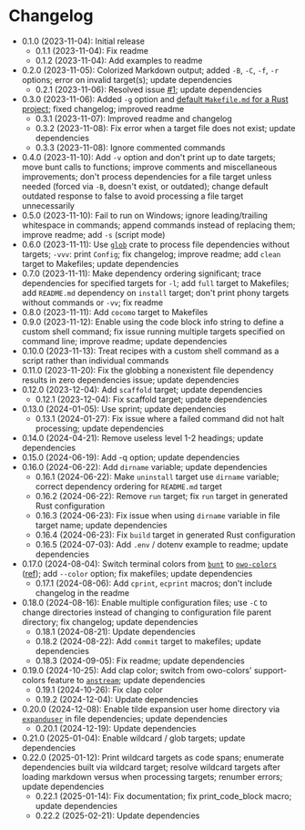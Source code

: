 # Changelog

* 0.1.0 (2023-11-04): Initial release
    * 0.1.1 (2023-11-04): Fix readme
    * 0.1.2 (2023-11-04): Add examples to readme
* 0.2.0 (2023-11-05): Colorized Markdown output; added `-B`, `-C`, `-f`, `-r` options; error on invalid target(s); update dependencies
    * 0.2.1 (2023-11-06): Resolved issue [#1]; update dependencies
* 0.3.0 (2023-11-06): Added `-g` option and [default `Makefile.md` for a Rust project]; fixed changelog; improved readme
    * 0.3.1 (2023-11-07): Improved readme and changelog
    * 0.3.2 (2023-11-08): Fix error when a target file does not exist; update dependencies
    * 0.3.3 (2023-11-08): Ignore commented commands
* 0.4.0 (2023-11-10): Add `-v` option and don't print up to date targets; move bunt calls to functions; improve comments and miscellaneous improvements; don't process dependencies for a file target unless needed (forced via `-B`, doesn't exist, or outdated); change default outdated response to false to avoid processing a file target unnecessarily
* 0.5.0 (2023-11-10): Fail to run on Windows; ignore leading/trailing whitespace in commands; append commands instead of replacing them; improve readme; add `-s` (script mode)
* 0.6.0 (2023-11-11): Use [`glob`] crate to process file dependencies without targets; `-vvv`: print `Config`; fix changelog; improve readme; add `clean` target to Makefiles; update dependencies
* 0.7.0 (2023-11-11): Make dependency ordering significant; trace dependencies for specified targets for `-l`; add `full` target to Makefiles; add `README.md` dependency on `install` target; don't print phony targets without commands or `-vv`; fix readme
* 0.8.0 (2023-11-11): Add `cocomo` target to Makefiles
* 0.9.0 (2023-11-12): Enable using the code block info string to define a custom shell command; fix issue running multiple targets specified on command line; improve readme; update dependencies
* 0.10.0 (2023-11-13): Treat recipes with a custom shell command as a script rather than individual commands
* 0.11.0 (2023-11-20): Fix the globbing a nonexistent file dependency results in zero dependencies issue; update dependencies
* 0.12.0 (2023-12-04): Add `scaffold` target; update dependencies
    * 0.12.1 (2023-12-04): Fix scaffold target; update dependencies
* 0.13.0 (2024-01-05): Use sprint; update dependencies
    * 0.13.1 (2024-01-27): Fix issue where a failed command did not halt processing; update dependencies
* 0.14.0 (2024-04-21): Remove useless level 1-2 headings; update dependencies
* 0.15.0 (2024-06-19): Add -q option; update dependencies
* 0.16.0 (2024-06-22): Add `dirname` variable; update dependencies
    * 0.16.1 (2024-06-22): Make `uninstall` target use `dirname` variable; correct dependency ordering for `README.md` target
    * 0.16.2 (2024-06-22): Remove `run` target; fix `run` target in generated Rust configuration
    * 0.16.3 (2024-06-23): Fix issue when using `dirname` variable in file target name; update dependencies
    * 0.16.4 (2024-06-23): Fix `build` target in generated Rust configuration
    * 0.16.5 (2024-07-03): Add `.env` / dotenv example to readme; update dependencies
* 0.17.0 (2024-08-04): Switch terminal colors from [`bunt`] to [`owo-colors`] ([ref][rain-rust-cli-colors]); add `--color` option; fix makefiles; update dependencies
    * 0.17.1 (2024-08-06): Add `cprint`, `ecprint` macros; don't include changelog in the readme
* 0.18.0 (2024-08-16): Enable multiple configuration files; use `-C` to change directories instead of changing to configuration file parent directory; fix changelog; update dependencies
    * 0.18.1 (2024-08-21): Update dependencies
    * 0.18.2 (2024-08-22): Add `commit` target to makefiles; update dependencies
    * 0.18.3 (2024-09-05): Fix readme; update dependencies
* 0.19.0 (2024-10-25): Add clap color; switch from owo-colors' support-colors feature to [`anstream`]; update dependencies
    * 0.19.1 (2024-10-26): Fix clap color
    * 0.19.2 (2024-12-04): Update dependencies
* 0.20.0 (2024-12-08): Enable tilde expansion user home directory via [`expanduser`] in file dependencies; update dependencies
    * 0.20.1 (2024-12-19): Update dependencies
* 0.21.0 (2025-01-04): Enable wildcard / glob targets; update dependencies
* 0.22.0 (2025-01-12): Print wildcard targets as code spans; enumerate dependencies built via wildcard target; resolve wildcard targets after loading markdown versus when processing targets; renumber errors; update dependencies
    * 0.22.1 (2025-01-14): Fix documentation; fix print_code_block macro; update dependencies
    * 0.22.2 (2025-02-21): Update dependencies

[default `Makefile.md` for a Rust project]: styles/Makefile.rust.md
[#1]: https://github.com/qtfkwk/mkrs/issues/1
[`anstream`]: https://crates.io/crates/anstream
[`glob`]: https://crates.io/crates/glob
[`bunt`]: https://crates.io/crates/bunt
[`owo-colors`]: https://crates.io/crates/owo-colors
[`expanduser`]: https://crates.io/crates/expanduser
[rain-rust-cli-colors]: https://rust-cli-recommendations.sunshowers.io/managing-colors-in-rust.html

